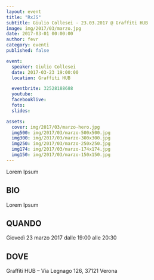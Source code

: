 ```yaml
---
layout: event
title: "RxJS"
subtitle: Giulio Collesei - 23.03.2017 @ Graffiti HUB
image: img/2017/03/marzo.jpg
date: 2017-03-01 00:00:00
author: fevr
category: eventi
published: false

event:
  speaker: Giulio Collesei
  date: 2017-03-23 19:00:00
  location: Graffiti HUB

  eventbrite: 32528188688
  youtube:
  facebooklive: 
  foto: 
  slides:

assets:
  cover: img/2017/03/marzo-hero.jpg
  img500: img/2017/03/marzo-500x500.jpg
  img300: img/2017/03/marzo-300x300.jpg
  img250: img/2017/03/marzo-250x250.jpg
  img174: img/2017/03/marzo-174x174.jpg
  img150: img/2017/03/marzo-150x150.jpg
---
```


Lorem Ipsum

## BIO

Lorem Ipsum

## QUANDO

Giovedì 23 marzo 2017 dalle 19:00 alle 20:30

## DOVE

Graffiti HUB – Via Legnago 126, 37121 Verona
